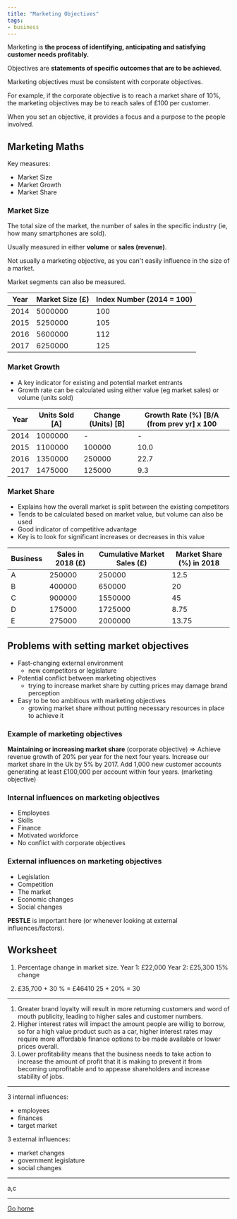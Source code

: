 ```yaml
---
title: "Marketing Objectives"
tags:
- business
---
```


Marketing is **the process of identifying, anticipating and satisfying customer needs profitably.**

Objectives are **statements of specific outcomes that are to be achieved**.

Marketing objectives must be consistent with corporate objectives. 

For example, if the corporate objective is to reach a market share of 10%, the marketing objectives may be to reach sales of £100 per customer.

When you set an objective, it provides a focus and a purpose to the people involved.

## Marketing Maths

Key measures:
- Market Size
- Market Growth
- Market Share

### Market Size

The total size of the market, the number of sales in the specific industry (ie, how many smartphones are sold).

Usually measured in either **volume** or **sales (revenue)**.

Not usually a marketing objective, as you can't easily influence in the size of a market.

Market segments can also be measured.

| Year | Market Size (£) | Index Number (2014 = 100) |
|------|-----------------|---------------------------|
| 2014 | 5000000         | 100                       |
| 2015 | 5250000         | 105                       |
| 2016 | 5600000         | 112                       |
| 2017 | 6250000         | 125                       |


### Market Growth

- A key indicator for existing and potential market entrants
- Growth rate can be calculated using either value (eg market sales) or volume (units sold)

| Year | Units Sold [A] | Change (Units) [B] | Growth Rate (%) [B/A (from prev yr] x 100 |
|------|----------------|--------------------|-------------------------------------------|
| 2014 | 1000000        | -                  | -                                         |
| 2015 | 1100000        | 100000             | 10.0                                        |
| 2016 | 1350000        | 250000             | 22.7                                      |
| 2017 | 1475000        | 125000             | 9.3                                       |


### Market Share

- Explains how the overall market is split between the existing competitors
- Tends to be calculated based on market value, but volume can also be used
- Good indicator of competitive advantage
- Key is to look for significant increases or decreases in this value

| Business | Sales in 2018 (£) | Cumulative Market Sales (£) | Market Share (%) in 2018 |
|----------|-------------------|-----------------------------|--------------------------|
| A        | 250000            | 250000                      | 12.5                     |
| B        | 400000            | 650000                      | 20                       |
| C        | 900000            | 1550000                     | 45                       |
| D        | 175000            | 1725000                     | 8.75                     |
| E        | 275000            | 2000000                     | 13.75                    |

## Problems with setting market objectives

- Fast-changing external environment
	- new competitors or legislature
- Potential conflict between marketing objectives
	- trying to increase market share by cutting prices may damage brand perception
- Easy to be too ambitious with marketing objectives
	- growing market share without putting necessary resources in place to achieve it

### Example of marketing objectives

**Maintaining or increasing market share** (corporate objective) => Achieve revenue growth of 20% per year for the next four years. Increase our market share in the Uk by 5% by 2017. Add 1,000 new customer accounts generating at least £100,000 per account within four years. (marketing objective)


### Internal influences on marketing objectives

- Employees
- Skills
- Finance
- Motivated workforce
- No conflict with corporate objectives

### External influences on marketing objectives

- Legislation
- Competition
- The market
- Economic changes
- Social changes

**PESTLE** is important here (or whenever looking at external influences/factors).

## Worksheet

1) Percentage change in market size.
Year 1: £22,000            Year 2: £25,300
15% change

2) £35,700 + 30 % = £46410
25 + 20% = 30

---
1) Greater brand loyalty will result in more returning customers and word of mouth publicity, leading to higher sales and customer numbers.
2) Higher interest rates will impact the amount people are willig to borrow, so for a high value product such as a car, higher interest rates may require more affordable finance options to be made available or lower prices overall.
3) Lower profitability means that the business needs to take action to increase the amount of profit that it is making to prevent it from becoming unprofitable and to appease shareholders and increase stability of jobs. 
---
3 internal influences:
- employees
- finances
- target market

3 external influences:
- market changes
- government legislature
- social changes
---
a,c

---



[Go home](/)